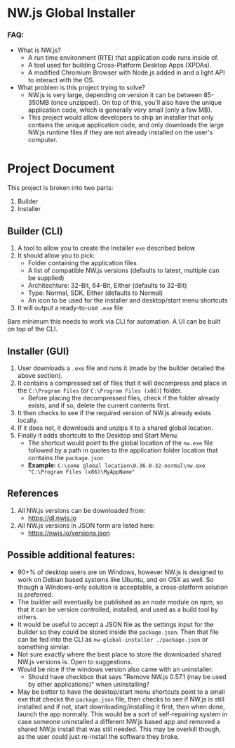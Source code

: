 # NW.js Global Installer


### **FAQ:**

* What is NW.js?
  * A run time environment (RTE) that application code runs inside of.
  * A tool used for building Cross-Platform Desktop Apps (XPDAs).
  * A modified Chromium Browser with Node.js added in and a light API to interact with the OS.
* What problem is this project trying to solve?
  * NW.js is very large, depending on version it can be between 85-350MB (once unzipped). On top of this, you'll also have the unique application code, which is generally very small (only a few MB).
  * This project would allow developers to ship an installer that only contains the unique application code, and only downloads the large NW.js runtime files if they are not already installed on the user's computer.


# Project Document


This project is broken into two parts:

1. Builder
1. Installer


## Builder (CLI)

1. A tool to allow you to create the Installer `exe` described below
1. It should allow you to pick:
   * Folder containing the application files
   * A list of compatible NW.js versions (defaults to latest, multiple can be supplied)
   * Architechture: 32-Bit, 64-Bit, Either (defaults to 32-Bit)
   * Type: Normal, SDK, Either (defaults to Normal)
   * An icon to be used for the installer and desktop/start menu shortcuts
1. It will output a ready-to-use `.exe` file

Bare minimum this needs to work via CLI for automation. A UI can be built on top of the CLI.


## Installer (GUI)

1. User downloads a `.exe` file and runs it (made by the builder detailed the above section).
1. It contains a compressed set of files that it will decompress and place in the `C:\Program Files` (or `C:\Program Files (x86)`) folder.
   * Before placing the decompressed files, check if the folder already exists, and if so, delete the current contents first.
1. It then checks to see if the required version of NW.js already exists locally.
1. If it does not, it downloads and unzips it to a shared global location.
1. Finally it adds shortcuts to the Desktop and Start Menu.
   * The shortcut would point to the global location of the `nw.exe` file followed by a path in quotes to the application folder location that contains the `package.json`
   * **Example:** `C:\some global location\0.36.0-32-normal\nw.exe "C:\Program Files (x86)\MyAppName"`


## References

1. All NW.js versions can be downloaded from:
   * https://dl.nwjs.io
1. All NW.js versions in JSON form are listed here:
   * https://nwjs.io/versions.json


## Possible additional features:

* 90+% of desktop users are on Windows, however NW.js is designed to work on Debian based systems like Ubuntu, and on OSX as well. So though a Windows-only solution is acceptable, a cross-platform solution is preferred.
* The builder will eventually be published as an node module on npm, so that it can be version controlled, installed, and used as a build tool by others.
* It would be useful to accept a JSON file as the settings input for the builder so they could be stored inside the `package.json`. Then that file can be fed into the CLI as `nw-global-installer ./package.json` or something similar.
* Not sure exactly where the best place to store the downloaded shared NW.js versions is. Open to suggestions.
* Would be nice if the windows version also came with an uninstaller.
  * Should have checkbox that says "Remove NW.js 0.57.1 (may be used by other applications)" when uninstalling?
* May be better to have the desktop/start menu shortcuts point to a small exe that checks the `package.json` file, then checks to see if NW.js is still installed and if not, start downloading/installing it first, then when done, launch the app normally. This would be a sort of self-repairing system in case someone uninstalled a different NW.js based app and removed a shared NW.js install that was still needed. This may be overkill though, as the user could just re-install the software they broke.

